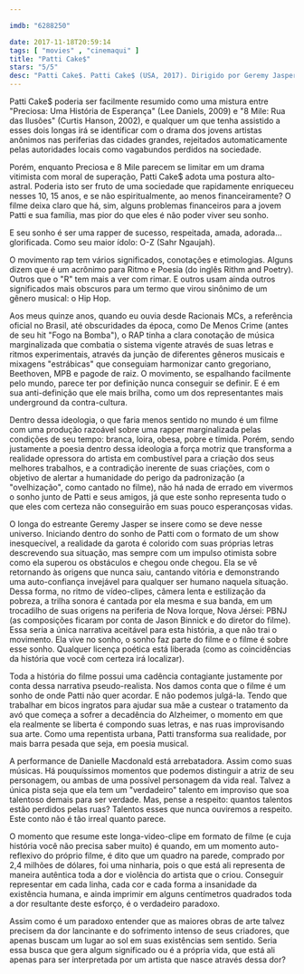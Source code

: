 ```yaml
---

imdb: "6288250"

date: 2017-11-18T20:59:14
tags: [ "movies" , "cinemaqui" ]
title: "Patti Cake$"
stars: "5/5"
desc: "Patti Cake$. Patti Cake$ (USA, 2017). Dirigido por Geremy Jasper. Escrito por Geremy Jasper. Com Danielle Macdonald (Patti), Bridget Everett (Barb), Siddharth Dhananjay (Jheri), Mamoudou Athie (Basterd), Cathy Moriarty (Nana), McCaul Lombardi (Danny), Patrick Brana (Slaz), Dylan Blue (Drewsky / Master of Ceremonies), Warren Bub (Mr. Bagadella)."
---
```

Patti Cake$ poderia ser facilmente resumido como uma mistura entre "Preciosa: Uma História de Esperança" (Lee Daniels, 2009) e "8 Mile: Rua das Ilusões" (Curtis Hanson, 2002), e qualquer um que tenha assistido a esses dois longas irá se identificar com o drama dos jovens artistas anônimos nas periferias das cidades grandes, rejeitados automaticamente pelas autoridades locais como vagabundos perdidos na sociedade.

Porém, enquanto Preciosa e 8 Mile parecem se limitar em um drama vitimista com moral de superação, Patti Cake$ adota uma postura alto-astral. Poderia isto ser fruto de uma sociedade que rapidamente enriqueceu nesses 10, 15 anos, e se não espiritualmente, ao menos financeiramente? O filme deixa claro que há, sim, alguns problemas financeiros para a jovem Patti e sua família, mas pior do que eles é não poder viver seu sonho.

E seu sonho é ser uma rapper de sucesso, respeitada, amada, adorada... glorificada. Como seu maior ídolo: O-Z (Sahr Ngaujah).

O movimento rap tem vários significados, conotações e etimologias. Alguns dizem que é um acrônimo para Ritmo e Poesia (do inglês Rithm and Poetry). Outros que o "R" tem mais a ver com rimar. E outros usam ainda outros significados mais obscuros para um termo que virou sinônimo de um gênero musical: o Hip Hop.

Aos meus quinze anos, quando eu ouvia desde Racionais MCs, a referência oficial no Brasil, até obscuridades da época, como De Menos Crime (antes de seu hit "Fogo na Bomba"), o RAP tinha a clara conotação de música marginalizada que combatia o sistema vigente através de suas letras e ritmos experimentais, através da junção de diferentes gêneros musicais e mixagens "estrábicas" que conseguiam harmonizar canto gregoriano, Beethoven, MPB e pagode de raiz. O movimento, se espalhando facilmente pelo mundo, parece ter por definição nunca conseguir se definir. E é em sua anti-definição que ele mais brilha, como um dos representantes mais underground da contra-cultura.

Dentro dessa ideologia, o que faria menos sentido no mundo é um filme com uma produção razoável sobre uma rapper marginalizada pelas condições de seu tempo: branca, loira, obesa, pobre e tímida. Porém, sendo justamente a poesia dentro dessa ideologia a força motriz que transforma a realidade opressora do artista em combustível para a criação dos seus melhores trabalhos, e a contradição inerente de suas criações, com o objetivo de alertar a humanidade do perigo da padronização (a "ovelhização", como cantado no filme), não há nada de errado em vivermos o sonho junto de Patti e seus amigos, já que este sonho representa tudo o que eles com certeza não conseguirão em suas pouco esperançosas vidas.

O longa do estreante Geremy Jasper se insere como se deve nesse universo. Iniciando dentro do sonho de Patti com o formato de um show inesquecível, a realidade da garota é colorido com suas próprias letras descrevendo sua situação, mas sempre com um impulso otimista sobre como ela superou os obstáculos e chegou onde chegou. Ela se vê retornando às origens que nunca saiu, cantando vitória e demonstrando uma auto-confiança invejável para qualquer ser humano naquela situação. Dessa forma, no ritmo de vídeo-clipes, câmera lenta e estilização da pobreza, a trilha sonora é cantada por ela mesma e sua banda, em um trocadilho de suas origens na periferia de Nova Iorque, Nova Jérsei: PBNJ (as composições ficaram por conta de Jason Binnick e do diretor do filme). Essa seria a única narrativa aceitável para esta história, a que não trai o movimento. Ela vive no sonho, o sonho faz parte do filme e o filme é sobre esse sonho. Qualquer licença poética está liberada (como as coincidências da história que você com certeza irá localizar).

Toda a história do filme possui uma cadência contagiante justamente por conta dessa narrativa pseudo-realista. Nos damos conta que o filme é um sonho de onde Patti não quer acordar. E não podemos julgá-la. Tendo que trabalhar em bicos ingratos para ajudar sua mãe a custear o tratamento da avó que começa a sofrer a decadência do Alzheimer, o momento em que ela realmente se liberta é compondo suas letras, e nas ruas improvisando sua arte. Como uma repentista urbana, Patti transforma sua realidade, por mais barra pesada que seja, em poesia musical.

A performance de Danielle Macdonald está arrebatadora. Assim como suas músicas. Há pouquíssimos momentos que podemos distinguir a atriz de seu personagem, ou ambas de uma possível personagem da vida real. Talvez a única pista seja que ela tem um "verdadeiro" talento em improviso que soa talentoso demais para ser verdade. Mas, pense a respeito: quantos talentos estão perdidos pelas ruas? Talentos esses que nunca ouviremos a respeito. Este conto não é tão irreal quanto parece.

O momento que resume este longa-video-clipe em formato de filme (e cuja história você não precisa saber muito) é quando, em um momento auto-reflexivo do próprio filme, é dito que um quadro na parede, comprado por 2,4 milhões de dólares, foi uma ninharia, pois o que está ali representa de maneira autêntica toda a dor e violência do artista que o criou. Conseguir representar em cada linha, cada cor e cada forma a insanidade da existência humana, e ainda imprimir em alguns centímetros quadrados toda a dor resultante deste esforço, é o verdadeiro paradoxo.

Assim como é um paradoxo entender que as maiores obras de arte talvez precisem da dor lancinante e do sofrimento intenso de seus criadores, que apenas buscam um lugar ao sol em suas existências sem sentido. Seria essa busca que gera algum significado ou é a própria vida, que está ali apenas para ser interpretada por um artista que nasce através dessa dor?
